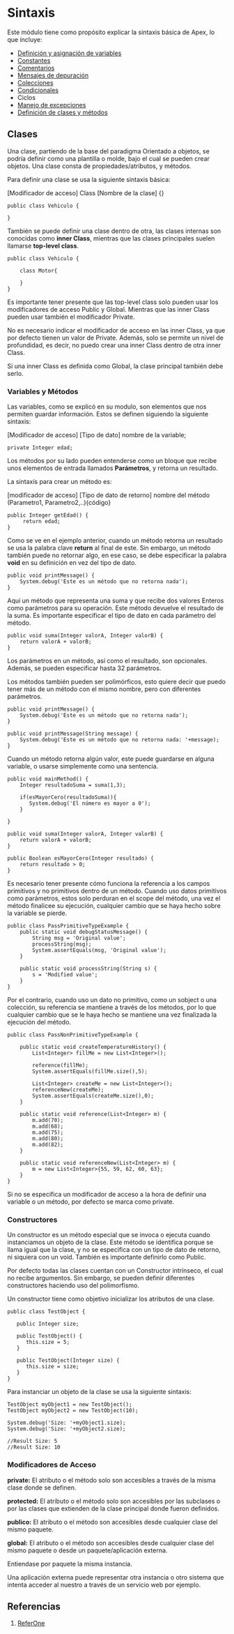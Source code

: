# Sintaxis

Este módulo tiene como propósito explicar la sintaxis básica de Apex, lo que incluye:

- [Definición y asignación de variables](https://github.com/XSawdarkX/Curiosidades-Apex/edit/main/Sintaxis_Variables.md) 
- [Constantes](https://github.com/XSawdarkX/Curiosidades-Apex/blob/main/Sintaxis_Constantes.md)
- [Comentarios](https://github.com/XSawdarkX/Curiosidades-Apex/blob/main/Sintaxis_Constantes.md)
- [Mensajes de depuración](https://github.com/XSawdarkX/Curiosidades-Apex/blob/main/Sintaxis_Constantes.md)
- [Colecciones](https://github.com/XSawdarkX/Curiosidades-Apex/blob/main/Sintaxis_Colecciones.md)
- [Condicionales](https://github.com/XSawdarkX/Curiosidades-Apex/blob/main/Sintaxis_Condicionales.md)
- Ciclos
- [Manejo de excepciones](https://github.com/XSawdarkX/Curiosidades-Apex/blob/main/Sintaxis_Excepciones.md)
- [Definición de clases y métodos](https://github.com/XSawdarkX/Curiosidades-Apex/blob/main/Sintaxis_ClasesMetodos.md)

## Clases

Una clase, partiendo de la base del paradigma Orientado a objetos, se podría definir como una plantilla o molde, bajo el cual se pueden crear objetos. Una clase
consta de propiedades/atributos, y métodos. 

Para definir una clase se usa la siguiente sintaxis básica:

[Modificador de acceso] Class [Nombre de la clase] {}


```Apex
public class Vehiculo {

}
```

También se puede definir una clase dentro de otra, las clases internas son conocidas como **inner Class**, mientras que las clases principales suelen llamarse **top-level class**.

```Apex
public class Vehiculo {

    class Motor{
        
    }
}
```

Es importante tener presente que las top-level class solo pueden usar los modificadores de acceso Public y Global. Mientras que las inner Class pueden usar también el modificador Private. 

No es necesario indicar el modificador de acceso en las inner Class, ya que por defecto tienen un valor de Private. Además, solo se permite un nivel de profundidad, es decir, no puedo crear una inner Class dentro de otra inner Class. 

Si una inner Class es definida como Global, la clase principal también debe serlo. 

### Variables y Métodos

Las variables, como se explicó en su modulo, son elementos que nos permiten guardar información. Estos se definen siguiendo la siguiente sintaxis:

[Modificador de acceso] [Tipo de dato] nombre de la variable;

```Apex
private Integer edad; 
```

Los métodos por su lado pueden entenderse como un bloque que recibe unos elementos de entrada llamados **Parámetros**, y retorna un resultado.

La sintaxís para crear un método es:

[modificador de acceso] [Tipo de dato de retorno] nombre del método (Parametro1, Parametro2,..){código}

```Apex
public Integer getEdad() { 
     return edad; 
}
```

Como se ve en el ejemplo anterior, cuando un método retorna un resultado se usa la palabra clave **return** al final de este. Sin embargo, un método también puede no retornar algo, en ese caso, se debe especificar la palabra **void** en su definición en vez del tipo de dato. 

```Apex
public void printMessage() { 
    System.debug('Este es un método que no retorna nada'); 
}
```

Aquí un método que representa una suma y que recibe dos valores Enteros como parámetros para su operación. Este método devuelve el resultado de la suma. Es importante especificar el tipo de dato en cada parámetro del método.

```Apex
public void suma(Integer valorA, Integer valorB) { 
    return valorA + valorB;
}
```

Los parámetros en un método, así como el resultado, son opcionales. Además, se pueden especificar hasta 32 parámetros. 

Los métodos también pueden ser polimórficos, esto quiere decir que puedo tener más de un método con el mismo nombre, pero con diferentes parámetros.

```Apex
public void printMessage() { 
    System.debug('Este es un método que no retorna nada'); 
}

public void printMessage(String message) { 
    System.debug('Este es un método que no retorna nada: '+message); 
}
```
Cuando un método retorna algún valor, este puede guardarse en alguna variable, o usarse simplemente como una sentencia. 

```Apex
public void mainMethod() { 
    Integer resultadoSuma = suma(1,3);
    
    if(esMayorCero(resultadoSuma)){
       System.debug('El número es mayor a 0'); 
    }
    
}

public void suma(Integer valorA, Integer valorB) { 
    return valorA + valorB;
}

public Boolean esMayorCero(Integer resultado) { 
    return resultado > 0;
}
```
 
Es necesario tener presente cómo funciona la referencia a los campos primitivos y no primitivos dentro de un método. Cuando uso datos primitivos como parámetros, estos solo perduran en el scope del método, una vez el método finalicee su ejecución, cualquier cambio que se haya hecho sobre la variable se pierde. 
 
```Apex 
public class PassPrimitiveTypeExample {
    public static void debugStatusMessage() {
        String msg = 'Original value';
        processString(msg);
        System.assertEquals(msg, 'Original value');
    }
    
    public static void processString(String s) {
        s = 'Modified value';
    }
}
```
 
Por el contrario, cuando uso un dato no primitivo, como un sobject o una colección, su referencia se mantiene a través de los métodos, por lo que cualquier cambio   que se le haya hecho se mantiene una vez finalizada la ejecución del método.  
 
```Apex 
public class PassNonPrimitiveTypeExample {
    
    public static void createTemperatureHistory() {
        List<Integer> fillMe = new List<Integer>();        
        
        reference(fillMe);
        System.assertEquals(fillMe.size(),5);        
        
        List<Integer> createMe = new List<Integer>();
        referenceNew(createMe);
        System.assertEquals(createMe.size(),0);     
    }
            
    public static void reference(List<Integer> m) {
        m.add(70);
        m.add(68);
        m.add(75);
        m.add(80);
        m.add(82);
    }    
        
    public static void referenceNew(List<Integer> m) {
        m = new List<Integer>{55, 59, 62, 60, 63};
    }    
}
``` 

Si no se especifica un modificador de acceso a la hora de definir una variable o un método, por defecto se marca como private.

### Constructores

Un constructor es un método especial que se invoca o ejecuta cuando instanciamos un objeto de la clase. Este método se identifica porque se llama igual que la clase, y no se especifica con un tipo de dato de retorno, ni siquiera con un void. También es importante definirlo como Public. 

Por defecto todas las clases cuentan con un Constructor intrínseco, el cual no recibe argumentos. Sin embargo, se pueden definir diferentes constructores haciendo uso del polimorfismo. 

Un constructor tiene como objetivo inicializar los atributos de una clase. 

```Apex 
public class TestObject {
   
   public Integer size;
   
   public TestObject() {
      this.size = 5;
   }
  
   public TestObject(Integer size) {
      this.size = size;
   }
}
``` 

Para instanciar un objeto de la clase se usa la siguiente sintaxis:

```Apex 
TestObject myObject1 = new TestObject();
TestObject myObject2 = new TestObject(10);

System.debug('Size: '+myObject1.size);
System.debug('Size: '+myObject2.size);

//Result Size: 5
//Result Size: 10
``` 

### Modificadores de Acceso 

**private:** El atributo o el método solo son accesibles a través de la misma clase donde se definen.

**protected:** El atributo o el método solo son accesibles por las subclases o por las clases que extienden de la clase principal donde fueron definidos.

**publico:** El atributo o el método son accesibles desde cualquier clase del mismo paquete. 

**global:** El atributo o el método son accesibles desde cualquier clase del mismo paquete o desde un paquete/aplicación externa. 

Entiendase por paquete la misma instancia. 

Una aplicación externa puede representar otra instancia o otro sistema que intenta acceder al nuestro a través de un servicio web por ejemplo. 






## Referencias

1. [ReferOne]()
